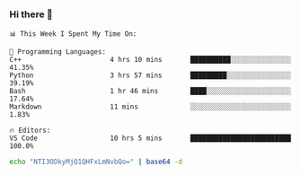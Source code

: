 ### Hi there 👋

<!--START_SECTION:waka-->
```text
📊 This Week I Spent My Time On: 

💬 Programming Languages: 
C++                      4 hrs 10 mins       ██████████░░░░░░░░░░░░░░░   41.35% 
Python                   3 hrs 57 mins       █████████░░░░░░░░░░░░░░░░   39.19% 
Bash                     1 hr 46 mins        ████░░░░░░░░░░░░░░░░░░░░░   17.64% 
Markdown                 11 mins             ░░░░░░░░░░░░░░░░░░░░░░░░░   1.83%

🔥 Editors: 
VS Code                  10 hrs 5 mins       █████████████████████████   100.0%
```


<!--END_SECTION:waka-->

```bash
echo "NTI3ODkyMjQ1QHFxLmNvbQo=" | base64 -d
```
